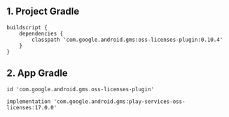 ## 1. Project Gradle

    buildscript {
        dependencies {
            classpath 'com.google.android.gms:oss-licenses-plugin:0.10.4'
        }
    }


## 2. App Gradle
    
    id 'com.google.android.gms.oss-licenses-plugin'

    implementation 'com.google.android.gms:play-services-oss-licenses:17.0.0'